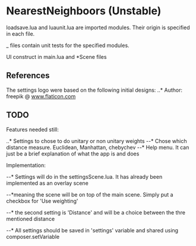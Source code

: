 # NearestNeighboors (Unstable)


loadsave.lua and luaunit.lua are imported modules. Their origin is specified in each file.


_ files contain unit tests for the specified modules. 


UI construct in main.lua and \*Scene files


## References

The settings logo were based on the following initial designs:
..* Author: freepik @ www.flaticon.com

## TODO

Features needed still: 

..* Settings to chose to do unitary or non unitary weights
--* Chose which distance measure. Euclidean, Manhattan, chebychev
--* Help menu. It can just be a brief explanation of what the app is and does

Implementation:

--* Settings will do in the settingsScene.lua. It has already been implemented as an overlay scene

--*meaning the scene will be on top of the main scene. Simply put a checkbox for 'Use weighting'

--* the second setting is 'Distance' and will be a choice between the thre mentioned distance

--* All settings should be saved in 'settings' variable and shared using composer.setVariable

